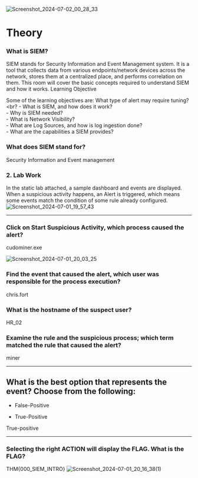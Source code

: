![Screenshot_2024-07-02_00_28_33](https://github.com/msaurelius/Introduction_SIEM/assets/173549330/d5d9e57e-ec32-49f8-a2a0-7d4f6265562e)

#  Theory 
### What is SIEM?
SIEM stands for Security Information and Event Management system. It is a tool that collects data from various endpoints/network devices across the network, stores them at a centralized place, and performs correlation on them. This room will cover the basic concepts required to understand SIEM and how it works.
Learning Objective

Some of the learning objectives are:
What type of alert may require tuning?<br?
    - What is SIEM, and how does it work?<br>
    - Why is SIEM needed?<br>
    - What is Network Visibility?<br>
    - What are Log Sources, and how is log ingestion done?<br>
    - What are the capabilities a SIEM provides?<br>

### What does SIEM stand for?
Security Information and Event management

### 2. Lab Work
In the static lab attached, a sample dashboard and events are displayed. When a suspicious activity happens, an Alert is triggered, which means some events match the condition of some rule already configured. 
![Screenshot_2024-07-01_19_57_43](https://github.com/msaurelius/Introduction_SIEM/assets/173549330/93680f26-2085-4f7d-bdce-6997b2bd33db)
[](url)
____________________________________________________________________________________________________________________________________
### Click on Start Suspicious Activity, which process caused the alert?
cudominer.exe

![Screenshot_2024-07-01_20_03_25](https://github.com/msaurelius/Introduction_SIEM/assets/173549330/fe56cd01-1582-4725-a39f-7102cb34e574)
### Find the event that caused the alert, which user was responsible for the process execution?
chris.fort

### What is the hostname of the suspect user?
HR_02

### Examine the rule and the suspicious process; which term matched the rule that caused the alert?
miner
____________________________________________________________________________________________________________________________________

## What is the best option that represents the event? Choose from the following:

- False-Positive

- True-Positive

True-positive
_______________________________________________________________________________________________________________________________________
### Selecting the right ACTION will display the FLAG. What is the FLAG?
THM{000_SIEM_INTRO}
![Screenshot_2024-07-01_20_16_38(1)](https://github.com/msaurelius/Introduction_SIEM/assets/173549330/a881d03f-434a-449e-8c4c-0592ebf4e30b)

